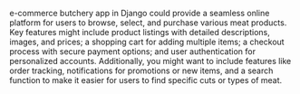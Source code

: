 e-commerce butchery app in Django could provide a seamless online platform for users to browse, select, and purchase various meat products. Key features might include product listings with detailed descriptions, images, and prices; a shopping cart for adding multiple items; a checkout process with secure payment options; and user authentication for personalized accounts. Additionally, you might want to include features like order tracking, notifications for promotions or new items, and a search function to make it easier for users to find specific cuts or types of meat.

